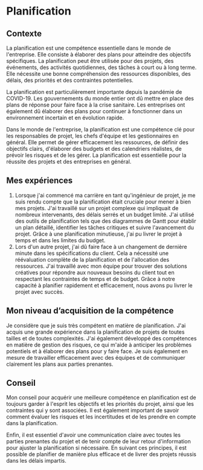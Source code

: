 # Planification

## Contexte

La planification est une compétence essentielle dans le monde de l'entreprise. Elle consiste à élaborer des plans pour
atteindre des objectifs spécifiques. La planification peut être utilisée pour des projets, des événements, des activités
quotidiennes, des tâches à court ou à long terme. Elle nécessite une bonne compréhension des ressources disponibles, des
délais, des priorités et des contraintes potentielles.

La planification est particulièrement importante depuis la pandémie de COVID-19. Les gouvernements du monde entier
ont dû mettre en place des plans de réponse pour faire face à la crise sanitaire. Les entreprises ont également dû
élaborer des plans pour continuer à fonctionner dans un environnement incertain et en évolution rapide.

Dans le monde de l'entreprise, la planification est une compétence clé pour les responsables de projet, les chefs
d'équipe et les gestionnaires en général. Elle permet de gérer efficacement les ressources, de définir des objectifs
clairs, d'élaborer des budgets et des calendriers réalistes, de prévoir les risques et de les gérer. La planification
est essentielle pour la réussite des projets et des entreprises en général.

## Mes expériences

1. Lorsque j'ai commencé ma carrière en tant qu'ingénieur de projet, je me suis rendu compte que la planification était
   cruciale pour mener à bien mes projets. J'ai travaillé sur un projet complexe qui impliquait de nombreux
   intervenants, des délais serrés et un budget limité. J'ai utilisé des outils de planification tels que des diagrammes
   de Gantt pour établir un plan détaillé, identifier les tâches critiques et suivre l'avancement du projet. Grâce à une
   planification minutieuse, j'ai pu livrer le projet à temps et dans les limites du budget.
2. Lors d'un autre projet, j'ai dû faire face à un changement de dernière minute dans les spécifications du client. Cela
   a nécessité une réévaluation complète de la planification et de l'allocation des ressources. J'ai travaillé avec mon
   équipe pour trouver des solutions créatives pour répondre aux nouveaux besoins du client tout en respectant les
   contraintes de temps et de budget. Grâce à notre capacité à planifier rapidement et efficacement, nous avons pu
   livrer le projet avec succès.

## Mon niveau d’acquisition de la compétence

Je considère que je suis très compétent en matière de planification. J'ai acquis une grande expérience dans la
planification de projets de toutes tailles et de toutes complexités. J'ai également développé des compétences en matière
de gestion des risques, ce qui m'aide à anticiper les problèmes potentiels et à élaborer des plans pour y faire face. Je
suis également en mesure de travailler efficacement avec des équipes et de communiquer clairement les plans aux parties
prenantes.

## Conseil

Mon conseil pour acquérir une meilleure compétence en planification est de toujours garder à l'esprit les objectifs et
les priorités du projet, ainsi que les contraintes qui y sont associées. Il est également important de savoir comment
évaluer les risques et les incertitudes et de les prendre en compte dans la planification.

Enfin, il est essentiel d'avoir une communication claire avec toutes les parties prenantes du projet et de tenir compte
de leur retour d'information pour ajuster la planification si nécessaire. En suivant ces principes, il est possible de
planifier de manière plus efficace et de livrer des projets réussis dans les délais impartis.
